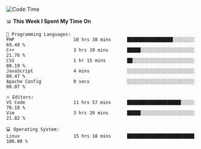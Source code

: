 <!-- [![Top Langs](https://github-readme-stats.vercel.app/api/top-langs/?username=gagahsyuja&theme=dracula&hide_border=true&border_radius=7)](https://github.com/anuraghazra/github-readme-stats) -->

<!--START_SECTION:waka-->
![Code Time](http://img.shields.io/badge/Code%20Time-94%20hrs%2052%20mins-blue)

📊 **This Week I Spent My Time On** 

```text
💬 Programming Languages: 
PHP                      10 hrs 38 mins      █████████████████░░░░░░░░   69.49 % 
C++                      3 hrs 19 mins       █████░░░░░░░░░░░░░░░░░░░░   21.76 % 
CSS                      1 hr 15 mins        ██░░░░░░░░░░░░░░░░░░░░░░░   08.19 % 
JavaScript               4 mins              ░░░░░░░░░░░░░░░░░░░░░░░░░   00.47 % 
Apache Config            0 secs              ░░░░░░░░░░░░░░░░░░░░░░░░░   00.07 % 

🔥 Editors: 
VS Code                  11 hrs 57 mins      ████████████████████░░░░░   78.18 % 
Vim                      3 hrs 20 mins       █████░░░░░░░░░░░░░░░░░░░░   21.82 % 

💻 Operating System: 
Linux                    15 hrs 18 mins      █████████████████████████   100.00 % 
```


<!--END_SECTION:waka-->

